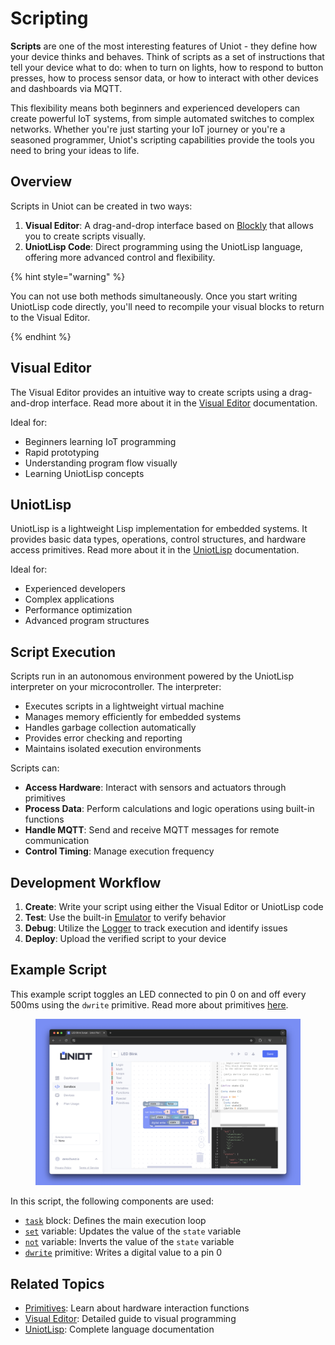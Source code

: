 # Scripting

**Scripts** are one of the most interesting features of Uniot - they define how your device thinks and behaves. Think of scripts as a set of instructions that tell your device what to do: when to turn on lights, how to respond to button presses, how to process sensor data, or how to interact with other devices and dashboards via MQTT.

This flexibility means both beginners and experienced developers can create powerful IoT systems, from simple automated switches to complex networks. Whether you're just starting your IoT journey or you're a seasoned programmer, Uniot's scripting capabilities provide the tools you need to bring your ideas to life.

## Overview

Scripts in Uniot can be created in two ways:

1. **Visual Editor**: A drag-and-drop interface based on [Blockly](https://developers.google.com/blockly) that allows you to create scripts visually.
2. **UniotLisp Code**: Direct programming using the UniotLisp language, offering more advanced control and flexibility.

{% hint style="warning" %}

You can not use both methods simultaneously. Once you start writing UniotLisp code directly, you'll need to recompile your visual blocks to return to the Visual Editor.

{% endhint %}

## Visual Editor

The Visual Editor provides an intuitive way to create scripts using a drag-and-drop interface. Read more about it in the [Visual Editor](../platform/sandbox/visual-editor/README.md) documentation.

Ideal for:

- Beginners learning IoT programming
- Rapid prototyping
- Understanding program flow visually
- Learning UniotLisp concepts

## UniotLisp

UniotLisp is a lightweight Lisp implementation for embedded systems. It provides basic data types, operations, control structures, and hardware access primitives. Read more about it in the [UniotLisp](../advanced/uniot-lisp/README.md) documentation.

Ideal for:

- Experienced developers
- Complex applications
- Performance optimization
- Advanced program structures

## Script Execution

Scripts run in an autonomous environment powered by the UniotLisp interpreter on your microcontroller. The interpreter:

- Executes scripts in a lightweight virtual machine
- Manages memory efficiently for embedded systems
- Handles garbage collection automatically
- Provides error checking and reporting
- Maintains isolated execution environments

Scripts can:

- **Access Hardware**: Interact with sensors and actuators through primitives
- **Process Data**: Perform calculations and logic operations using built-in functions
- **Handle MQTT**: Send and receive MQTT messages for remote communication
- **Control Timing**: Manage execution frequency

## Development Workflow

1. **Create**: Write your script using either the Visual Editor or UniotLisp code
2. **Test**: Use the built-in [Emulator](../platform/sandbox/emulator.md) to verify behavior
3. **Debug**: Utilize the [Logger](../platform/sandbox/logger.md) to track execution and identify issues
4. **Deploy**: Upload the verified script to your device

## Example Script

This example script toggles an LED connected to pin 0 on and off every 500ms using the `dwrite` primitive. Read more about primitives [here](./primitives.md).

<div><figure><img src="../.gitbook/assets/scripting_example.png" alt=""><figcaption></figcaption></figure></div>

In this script, the following components are used:

- [`task`](../platform/sandbox/visual-editor/special.md#task) block: Defines the main execution loop
- [`set`](../platform/sandbox/visual-editor/variables.md#set) variable: Updates the value of the `state` variable
- [`not`](../platform/sandbox/visual-editor/logic.md#not) variable: Inverts the value of the `state` variable
- [`dwrite`](../platform/sandbox/visual-editor/primitives.md#digital-write) primitive: Writes a digital value to a pin 0

## Related Topics

- [Primitives](./primitives.md): Learn about hardware interaction functions
- [Visual Editor](../platform/sandbox/visual-editor/README.md): Detailed guide to visual programming
- [UniotLisp](../advanced/uniot-lisp/README.md): Complete language documentation

